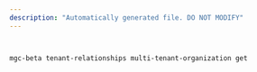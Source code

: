```yaml
---
description: "Automatically generated file. DO NOT MODIFY"
---
```


```bash


mgc-beta tenant-relationships multi-tenant-organization get

```